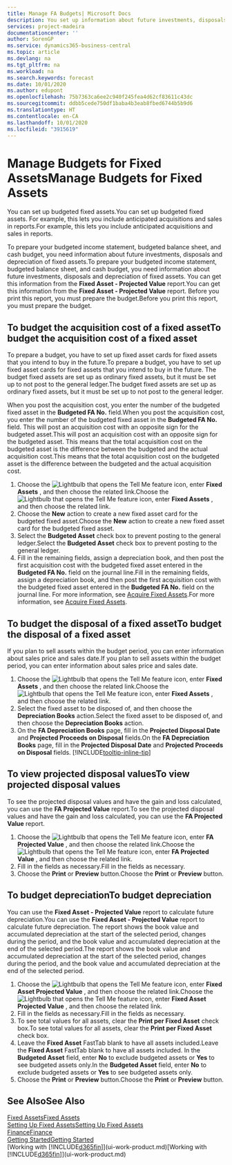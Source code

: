 ```yaml
---
title: Manage FA Budgets| Microsoft Docs
description: You set up information about future investments, disposals, and depreciation of fixed assets to help prepare budgets and forecasts.
services: project-madeira
documentationcenter: ''
author: SorenGP
ms.service: dynamics365-business-central
ms.topic: article
ms.devlang: na
ms.tgt_pltfrm: na
ms.workload: na
ms.search.keywords: forecast
ms.date: 10/01/2020
ms.author: edupont
ms.openlocfilehash: 75b7363ca6ee2c940f245fea4d62cf83611c43dc
ms.sourcegitcommit: ddbb5cede750df1baba4b3eab8fbed6744b5b9d6
ms.translationtype: HT
ms.contentlocale: en-CA
ms.lasthandoff: 10/01/2020
ms.locfileid: "3915619"
---
```

# <a name="manage-budgets-for-fixed-assets"></a><span data-ttu-id="d5b1b-103">Manage Budgets for Fixed Assets</span><span class="sxs-lookup"><span data-stu-id="d5b1b-103">Manage Budgets for Fixed Assets</span></span>
<span data-ttu-id="d5b1b-104">You can set up budgeted fixed assets.</span><span class="sxs-lookup"><span data-stu-id="d5b1b-104">You can set up budgeted fixed assets.</span></span> <span data-ttu-id="d5b1b-105">For example, this lets you include anticipated acquisitions and sales in reports.</span><span class="sxs-lookup"><span data-stu-id="d5b1b-105">For example, this lets you include anticipated acquisitions and sales in reports.</span></span>  

<span data-ttu-id="d5b1b-106">To prepare your budgeted income statement, budgeted balance sheet, and cash budget, you need information about future investments, disposals and depreciation of fixed assets.</span><span class="sxs-lookup"><span data-stu-id="d5b1b-106">To prepare your budgeted income statement, budgeted balance sheet, and cash budget, you need information about future investments, disposals and depreciation of fixed assets.</span></span> <span data-ttu-id="d5b1b-107">You can get this information from the **Fixed Asset - Projected Value** report.</span><span class="sxs-lookup"><span data-stu-id="d5b1b-107">You can get this information from the **Fixed Asset - Projected Value** report.</span></span> <span data-ttu-id="d5b1b-108">Before you print this report, you must prepare the budget.</span><span class="sxs-lookup"><span data-stu-id="d5b1b-108">Before you print this report, you must prepare the budget.</span></span>  

## <a name="to-budget-the-acquisition-cost-of-a-fixed-asset"></a><span data-ttu-id="d5b1b-109">To budget the acquisition cost of a fixed asset</span><span class="sxs-lookup"><span data-stu-id="d5b1b-109">To budget the acquisition cost of a fixed asset</span></span>
<span data-ttu-id="d5b1b-110">To prepare a budget, you have to set up fixed asset cards for fixed assets that you intend to buy in the future.</span><span class="sxs-lookup"><span data-stu-id="d5b1b-110">To prepare a budget, you have to set up fixed asset cards for fixed assets that you intend to buy in the future.</span></span> <span data-ttu-id="d5b1b-111">The budget fixed assets are set up as ordinary fixed assets, but it must be set up to not post to the general ledger.</span><span class="sxs-lookup"><span data-stu-id="d5b1b-111">The budget fixed assets are set up as ordinary fixed assets, but it must be set up to not post to the general ledger.</span></span>

<span data-ttu-id="d5b1b-112">When you post the acquisition cost, you enter the number of the budgeted fixed asset in the **Budgeted FA No.** field.</span><span class="sxs-lookup"><span data-stu-id="d5b1b-112">When you post the acquisition cost, you enter the number of the budgeted fixed asset in the **Budgeted FA No.** field.</span></span> <span data-ttu-id="d5b1b-113">This will post an acquisition cost with an opposite sign for the budgeted asset.</span><span class="sxs-lookup"><span data-stu-id="d5b1b-113">This will post an acquisition cost with an opposite sign for the budgeted asset.</span></span> <span data-ttu-id="d5b1b-114">This means that the total acquisition cost on the budgeted asset is the difference between the budgeted and the actual acquisition cost.</span><span class="sxs-lookup"><span data-stu-id="d5b1b-114">This means that the total acquisition cost on the budgeted asset is the difference between the budgeted and the actual acquisition cost.</span></span>

1. <span data-ttu-id="d5b1b-115">Choose the ![Lightbulb that opens the Tell Me feature](media/ui-search/search_small.png "Tell me what you want to do") icon, enter **Fixed Assets** , and then choose the related link.</span><span class="sxs-lookup"><span data-stu-id="d5b1b-115">Choose the ![Lightbulb that opens the Tell Me feature](media/ui-search/search_small.png "Tell me what you want to do") icon, enter **Fixed Assets** , and then choose the related link.</span></span>
2. <span data-ttu-id="d5b1b-116">Choose the **New** action to create a new fixed asset card for the budgeted fixed asset.</span><span class="sxs-lookup"><span data-stu-id="d5b1b-116">Choose the **New** action to create a new fixed asset card for the budgeted fixed asset.</span></span>
3. <span data-ttu-id="d5b1b-117">Select the **Budgeted Asset** check box to prevent posting to the general ledger.</span><span class="sxs-lookup"><span data-stu-id="d5b1b-117">Select the **Budgeted Asset** check box to prevent posting to the general ledger.</span></span>
4. <span data-ttu-id="d5b1b-118">Fill in the remaining fields, assign a depreciation book, and then post the first acquisition cost with the budgeted fixed asset entered in the **Budgeted FA No.** field on the journal line.</span><span class="sxs-lookup"><span data-stu-id="d5b1b-118">Fill in the remaining fields, assign a depreciation book, and then post the first acquisition cost with the budgeted fixed asset entered in the **Budgeted FA No.** field on the journal line.</span></span> <span data-ttu-id="d5b1b-119">For more information, see [Acquire Fixed Assets](fa-how-acquire.md).</span><span class="sxs-lookup"><span data-stu-id="d5b1b-119">For more information, see [Acquire Fixed Assets](fa-how-acquire.md).</span></span>

## <a name="to-budget-the-disposal-of-a-fixed-asset"></a><span data-ttu-id="d5b1b-120">To budget the disposal of a fixed asset</span><span class="sxs-lookup"><span data-stu-id="d5b1b-120">To budget the disposal of a fixed asset</span></span>
<span data-ttu-id="d5b1b-121">If you plan to sell assets within the budget period, you can enter information about sales price and sales date.</span><span class="sxs-lookup"><span data-stu-id="d5b1b-121">If you plan to sell assets within the budget period, you can enter information about sales price and sales date.</span></span>

1. <span data-ttu-id="d5b1b-122">Choose the ![Lightbulb that opens the Tell Me feature](media/ui-search/search_small.png "Tell me what you want to do") icon, enter **Fixed Assets** , and then choose the related link.</span><span class="sxs-lookup"><span data-stu-id="d5b1b-122">Choose the ![Lightbulb that opens the Tell Me feature](media/ui-search/search_small.png "Tell me what you want to do") icon, enter **Fixed Assets** , and then choose the related link.</span></span>
2. <span data-ttu-id="d5b1b-123">Select the fixed asset to be disposed of, and then choose the **Depreciation Books** action.</span><span class="sxs-lookup"><span data-stu-id="d5b1b-123">Select the fixed asset to be disposed of, and then choose the **Depreciation Books** action.</span></span>
3. <span data-ttu-id="d5b1b-124">On the **FA Depreciation Books** page, fill in the **Projected Disposal Date** and **Projected Proceeds on Disposal** fields.</span><span class="sxs-lookup"><span data-stu-id="d5b1b-124">On the **FA Depreciation Books** page, fill in the **Projected Disposal Date** and **Projected Proceeds on Disposal** fields.</span></span> [!INCLUDE[tooltip-inline-tip](includes/tooltip-inline-tip_md.md)]

## <a name="to-view-projected-disposal-values"></a><span data-ttu-id="d5b1b-125">To view projected disposal values</span><span class="sxs-lookup"><span data-stu-id="d5b1b-125">To view projected disposal values</span></span>
<span data-ttu-id="d5b1b-126">To see the projected disposal values and have the gain and loss calculated, you can use the **FA Projected Value** report.</span><span class="sxs-lookup"><span data-stu-id="d5b1b-126">To see the projected disposal values and have the gain and loss calculated, you can use the **FA Projected Value** report.</span></span>

1. <span data-ttu-id="d5b1b-127">Choose the ![Lightbulb that opens the Tell Me feature](media/ui-search/search_small.png "Tell me what you want to do") icon, enter **FA Projected Value** , and then choose the related link.</span><span class="sxs-lookup"><span data-stu-id="d5b1b-127">Choose the ![Lightbulb that opens the Tell Me feature](media/ui-search/search_small.png "Tell me what you want to do") icon, enter **FA Projected Value** , and then choose the related link.</span></span>
2. <span data-ttu-id="d5b1b-128">Fill in the fields as necessary.</span><span class="sxs-lookup"><span data-stu-id="d5b1b-128">Fill in the fields as necessary.</span></span>
3. <span data-ttu-id="d5b1b-129">Choose the **Print** or **Preview** button.</span><span class="sxs-lookup"><span data-stu-id="d5b1b-129">Choose the **Print** or **Preview** button.</span></span>

## <a name="to-budget-depreciation"></a><span data-ttu-id="d5b1b-130">To budget depreciation</span><span class="sxs-lookup"><span data-stu-id="d5b1b-130">To budget depreciation</span></span>
<span data-ttu-id="d5b1b-131">You can use the **Fixed Asset - Projected Value** report to calculate future depreciation.</span><span class="sxs-lookup"><span data-stu-id="d5b1b-131">You can use the **Fixed Asset - Projected Value** report to calculate future depreciation.</span></span> <span data-ttu-id="d5b1b-132">The report shows the book value and accumulated depreciation at the start of the selected period, changes during the period, and the book value and accumulated depreciation at the end of the selected period.</span><span class="sxs-lookup"><span data-stu-id="d5b1b-132">The report shows the book value and accumulated depreciation at the start of the selected period, changes during the period, and the book value and accumulated depreciation at the end of the selected period.</span></span>

1. <span data-ttu-id="d5b1b-133">Choose the ![Lightbulb that opens the Tell Me feature](media/ui-search/search_small.png "Tell me what you want to do") icon, enter **Fixed Asset Projected Value** , and then choose the related link.</span><span class="sxs-lookup"><span data-stu-id="d5b1b-133">Choose the ![Lightbulb that opens the Tell Me feature](media/ui-search/search_small.png "Tell me what you want to do") icon, enter **Fixed Asset Projected Value** , and then choose the related link.</span></span>
2. <span data-ttu-id="d5b1b-134">Fill in the fields as necessary.</span><span class="sxs-lookup"><span data-stu-id="d5b1b-134">Fill in the fields as necessary.</span></span>
3. <span data-ttu-id="d5b1b-135">To see total values for all assets, clear the **Print per Fixed Asset** check box.</span><span class="sxs-lookup"><span data-stu-id="d5b1b-135">To see total values for all assets, clear the **Print per Fixed Asset** check box.</span></span>
4. <span data-ttu-id="d5b1b-136">Leave the **Fixed Asset** FastTab blank to have all assets included.</span><span class="sxs-lookup"><span data-stu-id="d5b1b-136">Leave the **Fixed Asset** FastTab blank to have all assets included.</span></span> <span data-ttu-id="d5b1b-137">In the **Budgeted Asset** field, enter **No** to exclude budgeted assets or **Yes** to see budgeted assets only.</span><span class="sxs-lookup"><span data-stu-id="d5b1b-137">In the **Budgeted Asset** field, enter **No** to exclude budgeted assets or **Yes** to see budgeted assets only.</span></span>
5. <span data-ttu-id="d5b1b-138">Choose the **Print** or **Preview** button.</span><span class="sxs-lookup"><span data-stu-id="d5b1b-138">Choose the **Print** or **Preview** button.</span></span>

## <a name="see-also"></a><span data-ttu-id="d5b1b-139">See Also</span><span class="sxs-lookup"><span data-stu-id="d5b1b-139">See Also</span></span>
[<span data-ttu-id="d5b1b-140">Fixed Assets</span><span class="sxs-lookup"><span data-stu-id="d5b1b-140">Fixed Assets</span></span>](fa-manage.md)  
[<span data-ttu-id="d5b1b-141">Setting Up Fixed Assets</span><span class="sxs-lookup"><span data-stu-id="d5b1b-141">Setting Up Fixed Assets</span></span>](fa-setup.md)  
[<span data-ttu-id="d5b1b-142">Finance</span><span class="sxs-lookup"><span data-stu-id="d5b1b-142">Finance</span></span>](finance.md)  
[<span data-ttu-id="d5b1b-143">Getting Started</span><span class="sxs-lookup"><span data-stu-id="d5b1b-143">Getting Started</span></span>](product-get-started.md)  
<span data-ttu-id="d5b1b-144">[Working with [!INCLUDE[d365fin](includes/d365fin_md.md)]](ui-work-product.md)</span><span class="sxs-lookup"><span data-stu-id="d5b1b-144">[Working with [!INCLUDE[d365fin](includes/d365fin_md.md)]](ui-work-product.md)</span></span>
